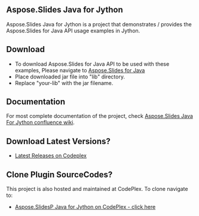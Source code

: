 ## Aspose.Slides Java for Jython

Aspose.Slides Java for Jython is a project that demonstrates / provides the Aspose.Slides for Java API usage examples in Jython.

## Download

* To download Aspose.Slides for Java API to be used with these examples, Please navigate to [Aspose.Slides for Java](http://www.aspose.com/community/files/72/java-components/aspose.slides-for-java/) 
* Place downloaded jar file into "lib" directory. 
* Replace "your-lib" with the jar filename.

## Documentation

For most complete documentation of the project, check [Aspose.Slides Java For Jython confluence wiki](http://www.aspose.com/docs/display/slidesjava/Aspose.Slides+Java+for+Jython).

## Download Latest Versions?

* [Latest Releases on Codeplex](http://asposeslidesjavajython.codeplex.com/releasesce)

## Clone Plugin SourceCodes?

This project is also hosted and maintained at CodePlex. To clone navigate to:

* [Aspose.SlidesP Java for Jython on CodePlex - click here](https://asposeslidesjavajython.codeplex.com/SourceControl/latest)
